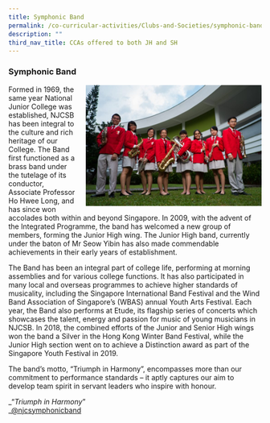 ```yaml
---
title: Symphonic Band
permalink: /co-curricular-activities/Clubs-and-Societies/symphonic-band
description: ""
third_nav_title: CCAs offered to both JH and SH
---
```


### Symphonic Band

<img src="/images/sympband1.png" style="width:350px;height:240px;margin-left:15px;" align = "right"> Formed in 1969, the same year National Junior College was established, NJCSB has been integral to the culture and rich heritage of our College. The Band first functioned as a brass band under the tutelage of its conductor, Associate Professor Ho Hwee Long, and has since won accolades both within and beyond Singapore. In 2009, with the advent of the Integrated Programme, the band has welcomed a new group of members, forming the Junior High wing. The Junior High band, currently under the baton of Mr Seow Yibin has also made commendable achievements in their early years of establishment.

The Band has been an integral part of college life, performing at morning assemblies and for various college functions. It has also participated in many local and overseas programmes to achieve higher standards of musicality, including the Singapore International Band Festival and the Wind Band Association of Singapore’s (WBAS) annual Youth Arts Festival. Each year, the Band also performs at Etude, its flagship series of concerts which showcases the talent, energy and passion for music of young musicians in NJCSB. In 2018, the combined efforts of the Junior and Senior High wings won the band a Silver in the Hong Kong Winter Band Festival, while the Junior High section went on to achieve a Distinction award as part of the Singapore Youth Festival in 2019.

The band’s motto, “Triumph in Harmony”, encompasses more than our commitment to performance standards – it aptly captures our aim to develop team spirit in servant leaders who inspire with honour.

_“_Triumph in Harmony_”  
_[@njcsymphonicband](https://instagram.com/njcsymphonicband?utm_medium=copy_link)
